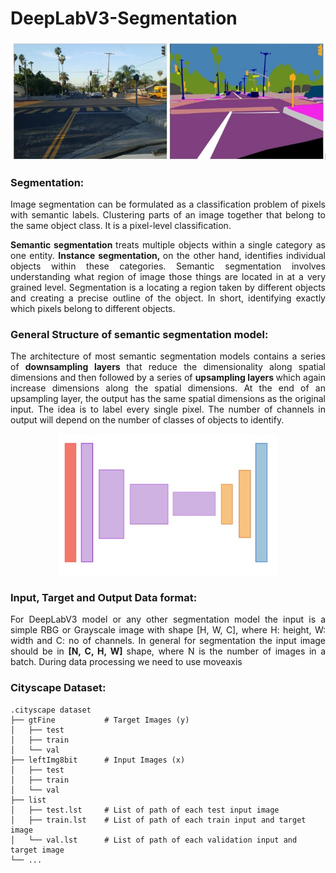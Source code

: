 # DeepLabV3-Segmentation

<p align="center">
  <img src="https://github.com/sanketsalunkhe12/DeepLabV3-Segmentation/blob/main/readme_data/Screenshot%20from%202022-08-02%2015-44-07.png">
</p>


### Segmentation: 

<p align="justify"> Image segmentation can be formulated as a classification problem of pixels with semantic labels. Clustering parts of an image together that belong to the same object class. It is a pixel-level classification. </p>

<p align="justify"> <strong> Semantic segmentation </strong> treats multiple objects within a single category as one entity. <strong> Instance segmentation, </strong> on the other hand, identifies individual objects within these categories. Semantic segmentation involves understanding what region of image those things are located in at a very grained level. Segmentation is a locating a region taken by different objects and creating a precise outline of the object. In short, identifying exactly which pixels belong to different objects.  </p>  

### General Structure of semantic segmentation model:

<p align="justify"> The architecture of most semantic segmentation models contains a series of <strong> downsampling layers </strong> that reduce the dimensionality along spatial dimensions and then followed by a series of <strong> upsampling layers </strong> which again increase dimensions along the spatial dimensions. At the end of an upsampling layer, the output has the same spatial dimensions as the original input. The idea is to label every single pixel. The number of channels in output will depend on the number of classes of objects to identify.  </p>

<p align="center">
  <img src="https://github.com/sanketsalunkhe12/DeepLabV3-Segmentation/blob/main/readme_data/Screenshot%20from%202022-08-02%2015-41-44.png" width="350">
</p>
  
### Input, Target and Output Data format:

<p align="justify"> For DeepLabV3 model or any other segmentation model the input is a simple RBG or Grayscale image with shape [H, W, C], where H: height, W: width and C: no of channels. In general for segmentation the input image should be in <b>[N, C, H, W] </b> shape, where N is the number of images in a batch. During data processing we need to use moveaxis  </p>

### Cityscape Dataset:

    .cityscape dataset
    ├── gtFine           # Target Images (y)        
    │   ├── test          
    │   ├── train       
    │   └── val
    ├── leftImg8bit      # Input Images (x)
    │   ├── test         
    │   ├── train       
    │   └── val
    ├── list
    │   ├── test.lst     # List of path of each test input image    
    │   ├── train.lst    # List of path of each train input and target image
    │   └── val.lst      # List of path of each validation input and target image 
    └── ...

